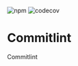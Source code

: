![npm](https://img.shields.io/npm/v/@txo/commitlint)
![codecov](https://img.shields.io/codecov/c/github/technology-studio/commitlint)
# Commitlint #

Commitlint
